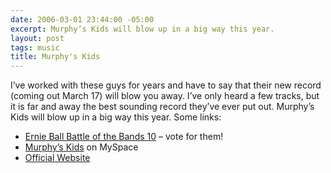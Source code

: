 ```yaml
---
date: 2006-03-01 23:44:00 -05:00
excerpt: Murphy’s Kids will blow up in a big way this year.
layout: post
tags: music
title: Murphy's Kids
---
```


I’ve worked with these guys for years and have to say that their new record (coming out March 17) will blow you away. I’ve only heard a few tracks, but it is far and away the best sounding record they’ve ever put out. Murphy’s Kids will blow up in a big way this year. Some links:

- [Ernie Ball Battle of the Bands 10](http://www.battleofthebands.com/murphyskids) – vote for them!
- [Murphy’s Kids](http://myspace.com/murphyskidsrva) on MySpace
- [Official Website](http://mk.initialized.org/)